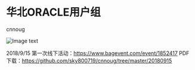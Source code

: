 # 华北ORACLE用户组
cnnoug

![Image text](https://github.com/sky800719/cnnoug/blob/master/%E5%8D%8E%E5%8C%97ORACLE%E7%94%A8%E6%88%B7%E7%BB%84.jpg)

2018/9/15 第一次线下活动：https://www.bagevent.com/event/1852417
          PDF下载：https://github.com/sky800719/cnnoug/tree/master/20180915
